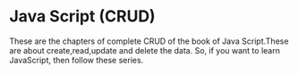 # Java Script (CRUD)

These are the chapters of complete CRUD of the book of Java Script.These are about create,read,update and delete the data. So, if you want to learn JavaScript, then follow these series.
